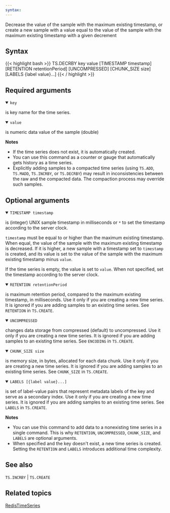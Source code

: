 ```yaml
---
syntax: 
---
```


Decrease the value of the sample with the maximum existing timestamp, or create a new sample with a value equal to the value of the sample with the maximum existing timestamp with a given decrement

## Syntax

{{< highlight bash >}}
TS.DECRBY key value 
  [TIMESTAMP timestamp] 
  [RETENTION retentionPeriod] 
  [UNCOMPRESSED] 
  [CHUNK_SIZE size] 
  [LABELS {label value}...]
{{< / highlight >}}

## Required arguments

<details open><summary><code>key</code></summary> 

is key name for the time series.
</details>

<details open><summary><code>value</code></summary> 

is numeric data value of the sample (double)
</details>

<note><b>Notes</b>
- If the time series does not exist, it is automatically created.
- You can use this command as a counter or gauge that automatically gets history as a time series.
- Explicitly adding samples to a compacted time series (using `TS.ADD`, `TS.MADD`, `TS.INCRBY`, or `TS.DECRBY`) may result in inconsistencies between the raw and the compacted data. The compaction process may override such samples.
</note>

## Optional arguments

<details open><summary><code>TIMESTAMP timestamp</code></summary> 

is (integer) UNIX sample timestamp in milliseconds or `*` to set the timestamp according to the server clock.

`timestamp` must be equal to or higher than the maximum existing timestamp. When equal, the value of the sample with the maximum existing timestamp is decreased. If it is higher, a new sample with a timestamp set to `timestamp` is created, and its value is set to the value of the sample with the maximum existing timestamp minus `value`. 

If the time series is empty, the value is set to `value`. When not specified, set the timestamp according to the server clock.
</details>

<details open><summary><code>RETENTION retentionPeriod</code></summmary> 

is maximum retention period, compared to the maximum existing timestamp, in milliseconds. Use it only if you are creating a new time series. It is ignored if you are adding samples to an existing time series. See `RETENTION` in `TS.CREATE`.
</details>

 
<details open><summary><code>UNCOMPRESSED</code></summary>

changes data storage from compressed (default) to uncompressed. Use it only if you are creating a new time series. It is ignored if you are adding samples to an existing time series. See `ENCODING` in `TS.CREATE`.
</details>

<details open><summary><code>CHUNK_SIZE size</code></summary> 

is memory size, in bytes, allocated for each data chunk. Use it only if you are creating a new time series. It is ignored if you are adding samples to an existing time series. See `CHUNK_SIZE` in `TS.CREATE`.
</details>

<details open><summary><code>LABELS [{label value}...]</code></summary> 

is set of label-value pairs that represent metadata labels of the key and serve as a secondary index. Use it only if you are creating a new time series. It is ignored if you are adding samples to an existing time series. See `LABELS` in `TS.CREATE`.
</details>

<note><b>Notes</b>

 - You can use this command to add data to a nonexisting time series in a single command.
  This is why `RETENTION`, `UNCOMPRESSED`,  `CHUNK_SIZE`, and `LABELS` are optional arguments.
 - When specified and the key doesn't exist, a new time series is created.
  Setting the `RETENTION` and `LABELS` introduces additional time complexity.
</note>

## See also

`TS.INCRBY` | `TS.CREATE` 

## Related topics

[RedisTimeSeries](/docs/stack/timeseries)
